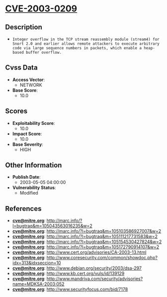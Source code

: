 
# [CVE-2003-0209](http://marc.info/?l=bugtraq&m=105043563016235&w=2)

## Description

- `Integer overflow in the TCP stream reassembly module (stream4) for Snort 2.0 and earlier allows remote attackers to execute arbitrary code via large sequence numbers in packets, which enable a heap-based buffer overflow.`

## Cvss Data

- **Access Vector**:
  - NETWORK
- **Base Score**:
  - 10.0

## Scores

- **Exploitability Score**:
  - 10.0
- **Impact Score**:
  - 10.0
- **Base Severity**:
  - HIGH

## Other Information

- **Publish Date**:
  - 2003-05-05 04:00:00
- **Vulnerability Status**:
  - Modified

## References

- **cve@mitre.org**: http://marc.info/?l=bugtraq&m=105043563016235&w=2
- **cve@mitre.org**: http://marc.info/?l=bugtraq&m=105103586927007&w=2
- **cve@mitre.org**: http://marc.info/?l=bugtraq&m=105111217731583&w=2
- **cve@mitre.org**: http://marc.info/?l=bugtraq&m=105154530427824&w=2
- **cve@mitre.org**: http://marc.info/?l=bugtraq&m=105172790914107&w=2
- **cve@mitre.org**: http://www.cert.org/advisories/CA-2003-13.html
- **cve@mitre.org**: http://www.coresecurity.com/common/showdoc.php?idx=313&idxseccion=10
- **cve@mitre.org**: http://www.debian.org/security/2003/dsa-297
- **cve@mitre.org**: http://www.kb.cert.org/vuls/id/139129
- **cve@mitre.org**: http://www.mandriva.com/security/advisories?name=MDKSA-2003:052
- **cve@mitre.org**: http://www.securityfocus.com/bid/7178
